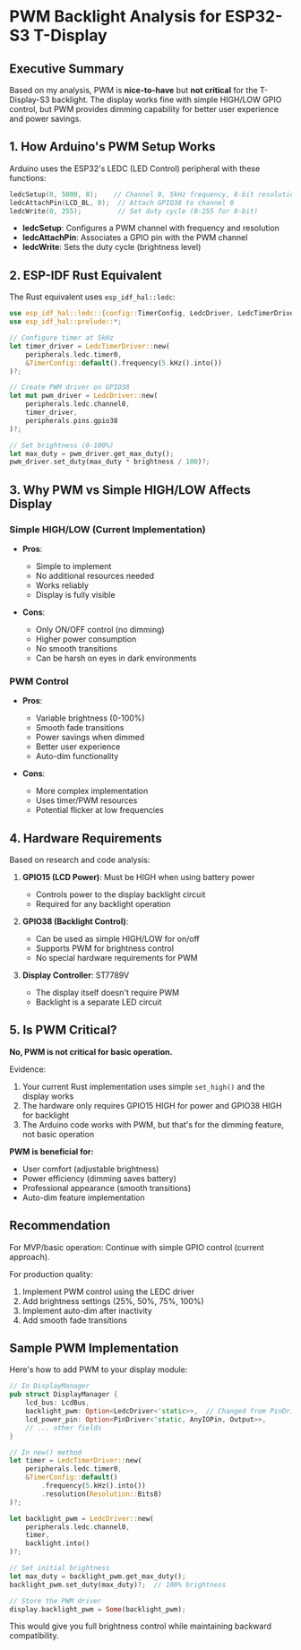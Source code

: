 # PWM Backlight Analysis for ESP32-S3 T-Display

## Executive Summary

Based on my analysis, PWM is **nice-to-have** but **not critical** for the T-Display-S3 backlight. The display works fine with simple HIGH/LOW GPIO control, but PWM provides dimming capability for better user experience and power savings.

## 1. How Arduino's PWM Setup Works

Arduino uses the ESP32's LEDC (LED Control) peripheral with these functions:

```cpp
ledcSetup(0, 5000, 8);    // Channel 0, 5kHz frequency, 8-bit resolution
ledcAttachPin(LCD_BL, 0);  // Attach GPIO38 to channel 0
ledcWrite(0, 255);         // Set duty cycle (0-255 for 8-bit)
```

- **ledcSetup**: Configures a PWM channel with frequency and resolution
- **ledcAttachPin**: Associates a GPIO pin with the PWM channel
- **ledcWrite**: Sets the duty cycle (brightness level)

## 2. ESP-IDF Rust Equivalent

The Rust equivalent uses `esp_idf_hal::ledc`:

```rust
use esp_idf_hal::ledc::{config::TimerConfig, LedcDriver, LedcTimerDriver};
use esp_idf_hal::prelude::*;

// Configure timer at 5kHz
let timer_driver = LedcTimerDriver::new(
    peripherals.ledc.timer0,
    &TimerConfig::default().frequency(5.kHz().into())
)?;

// Create PWM driver on GPIO38
let mut pwm_driver = LedcDriver::new(
    peripherals.ledc.channel0,
    timer_driver,
    peripherals.pins.gpio38
)?;

// Set brightness (0-100%)
let max_duty = pwm_driver.get_max_duty();
pwm_driver.set_duty(max_duty * brightness / 100)?;
```

## 3. Why PWM vs Simple HIGH/LOW Affects Display

### Simple HIGH/LOW (Current Implementation)
- **Pros**: 
  - Simple to implement
  - No additional resources needed
  - Works reliably
  - Display is fully visible
  
- **Cons**:
  - Only ON/OFF control (no dimming)
  - Higher power consumption
  - No smooth transitions
  - Can be harsh on eyes in dark environments

### PWM Control
- **Pros**:
  - Variable brightness (0-100%)
  - Smooth fade transitions
  - Power savings when dimmed
  - Better user experience
  - Auto-dim functionality
  
- **Cons**:
  - More complex implementation
  - Uses timer/PWM resources
  - Potential flicker at low frequencies

## 4. Hardware Requirements

Based on research and code analysis:

1. **GPIO15 (LCD Power)**: Must be HIGH when using battery power
   - Controls power to the display backlight circuit
   - Required for any backlight operation

2. **GPIO38 (Backlight Control)**: 
   - Can be used as simple HIGH/LOW for on/off
   - Supports PWM for brightness control
   - No special hardware requirements for PWM

3. **Display Controller**: ST7789V
   - The display itself doesn't require PWM
   - Backlight is a separate LED circuit

## 5. Is PWM Critical?

**No, PWM is not critical for basic operation.**

Evidence:
1. Your current Rust implementation uses simple `set_high()` and the display works
2. The hardware only requires GPIO15 HIGH for power and GPIO38 HIGH for backlight
3. The Arduino code works with PWM, but that's for the dimming feature, not basic operation

**PWM is beneficial for:**
- User comfort (adjustable brightness)
- Power efficiency (dimming saves battery)
- Professional appearance (smooth transitions)
- Auto-dim feature implementation

## Recommendation

For MVP/basic operation: Continue with simple GPIO control (current approach).

For production quality:
1. Implement PWM control using the LEDC driver
2. Add brightness settings (25%, 50%, 75%, 100%)
3. Implement auto-dim after inactivity
4. Add smooth fade transitions

## Sample PWM Implementation

Here's how to add PWM to your display module:

```rust
// In DisplayManager
pub struct DisplayManager {
    lcd_bus: LcdBus,
    backlight_pwm: Option<LedcDriver<'static>>,  // Changed from PinDriver
    lcd_power_pin: Option<PinDriver<'static, AnyIOPin, Output>>,
    // ... other fields
}

// In new() method
let timer = LedcTimerDriver::new(
    peripherals.ledc.timer0,
    &TimerConfig::default()
        .frequency(5.kHz().into())
        .resolution(Resolution::Bits8)
)?;

let backlight_pwm = LedcDriver::new(
    peripherals.ledc.channel0,
    timer,
    backlight.into()
)?;

// Set initial brightness
let max_duty = backlight_pwm.get_max_duty();
backlight_pwm.set_duty(max_duty)?;  // 100% brightness

// Store the PWM driver
display.backlight_pwm = Some(backlight_pwm);
```

This would give you full brightness control while maintaining backward compatibility.